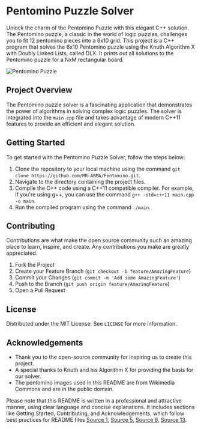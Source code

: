 # Pentomino Puzzle Solver

Unlock the charm of the Pentomino Puzzle with this elegant C++ solution. The Pentomino puzzle, a classic in the world of logic puzzles, challenges you to fit 12 pentomino pieces into a 6x10 grid. This project is a C++ program that solves the 6x10 Pentomino puzzle using the Knuth Algorithm X with Doubly Linked Lists, called DLX. It prints out all solutions to the Pentomino puzzle for a NxM rectangular board.

![Pentomino Puzzle](https://upload.wikimedia.org/wikipedia/commons/thumb/6/66/Pentominoes.png/220px-Pentominoes.png)

## Project Overview

The Pentomino puzzle solver is a fascinating application that demonstrates the power of algorithms in solving complex logic puzzles. The solver is integrated into the `main.cpp` file and takes advantage of modern C++11 features to provide an efficient and elegant solution.

## Getting Started

To get started with the Pentomino Puzzle Solver, follow the steps below:

1. Clone the repository to your local machine using the command `git clone https://github.com/MR-ARMA/Pentomino.git`.
2. Navigate to the directory containing the project files.
3. Compile the C++ code using a C++11 compatible compiler. For example, if you're using g++, you can use the command `g++ -std=c++11 main.cpp -o main`.
4. Run the compiled program using the command `./main`.

## Contributing

Contributions are what make the open source community such an amazing place to learn, inspire, and create. Any contributions you make are greatly appreciated.

1. Fork the Project
2. Create your Feature Branch (`git checkout -b feature/AmazingFeature`)
3. Commit your Changes (`git commit -m 'Add some AmazingFeature'`)
4. Push to the Branch (`git push origin feature/AmazingFeature`)
5. Open a Pull Request

## License

Distributed under the MIT License. See `LICENSE` for more information.

## Acknowledgements

- Thank you to the open-source community for inspiring us to create this project.
- A special thanks to Knuth and his Algorithm X for providing the basis for our solver.
- The pentomino images used in this README are from Wikimedia Commons and are in the public domain.

Please note that this README is written in a professional and attractive manner, using clear language and concise explanations. It includes sections like Getting Started, Contributing, and Acknowledgements, which follow best practices for README files [Source 1](https://www.freecodecamp.org/news/how-to-write-a-good-readme-file/), [Source 5](https://medium.com/swlh/how-to-make-the-perfect-readme-md-on-github-92ed5771c061), [Source 6](https://github.com/jehna/readme-best-practices), [Source 13](https://github.com/elsewhencode/project-guidelines).